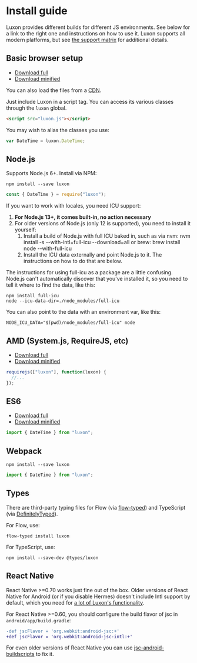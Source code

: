 # Install guide

Luxon provides different builds for different JS environments. See below for a link to the right one and instructions on how to use it. Luxon supports all modern platforms, but see [the support matrix](matrix.md) for additional details.

## Basic browser setup

- [Download full](https://moment.github.io/luxon/global/luxon.js)
- [Download minified](https://moment.github.io/luxon/global/luxon.min.js)

You can also load the files from a [CDN](https://www.jsdelivr.com/package/npm/luxon).

Just include Luxon in a script tag. You can access its various classes through the `luxon` global.

```html
<script src="luxon.js"></script>
```

You may wish to alias the classes you use:

```js
var DateTime = luxon.DateTime;
```

## Node.js

Supports Node.js 6+. Install via NPM:

```
npm install --save luxon
```

```js
const { DateTime } = require("luxon");
```

If you want to work with locales, you need ICU support:

 1. **For Node.js 13+, it comes built-in, no action necessary**
 2. For older versions of Node.js (only 12 is supported), you need to install it yourself:
    1. Install a build of Node.js with full ICU baked in, such as via nvm: nvm install <version> -s --with-intl=full-icu --download=all or brew: brew install node --with-full-icu
    2. Install the ICU data externally and point Node.js to it. The instructions on how to do that are below.

The instructions for using full-icu as a package are a little confusing. Node.js can't automatically discover that you've installed it, so you need to tell it where to find the data, like this:

```
npm install full-icu
node --icu-data-dir=./node_modules/full-icu
```

You can also point to the data with an environment var, like this:

```
NODE_ICU_DATA="$(pwd)/node_modules/full-icu" node
```

## AMD (System.js, RequireJS, etc)

- [Download full](https://moment.github.io/luxon/amd/luxon.js)
- [Download minified](https://moment.github.io/luxon/amd/luxon.min.js)

```js
requirejs(["luxon"], function(luxon) {
  //...
});
```

## ES6

- [Download full](https://moment.github.io/luxon/es6/luxon.js)
- [Download minified](https://moment.github.io/luxon/es6/luxon.min.js)

```js
import { DateTime } from "luxon";
```

## Webpack

```
npm install --save luxon
```

```js
import { DateTime } from "luxon";
```

## Types

There are third-party typing files for Flow (via [flow-typed](https://github.com/flowtype/flow-typed)) and TypeScript (via [DefinitelyTyped](https://github.com/DefinitelyTyped/DefinitelyTyped)).

For Flow, use:

```
flow-typed install luxon
```

For TypeScript, use:

```
npm install --save-dev @types/luxon
```

## React Native

React Native >=0.70 works just fine out of the box. Older versions of React Native for Android (or if you disable Hermes) doesn't include Intl support by default, which you need for [a lot of Luxon's functionality](matrix.md).

For React Native >=0.60, you should configure the build flavor of jsc in `android/app/build.gradle`:

```diff
-def jscFlavor = 'org.webkit:android-jsc:+'
+def jscFlavor = 'org.webkit:android-jsc-intl:+'
```

For even older versions of React Native you can use [jsc-android-buildscripts](https://github.com/SoftwareMansion/jsc-android-buildscripts) to fix it.
